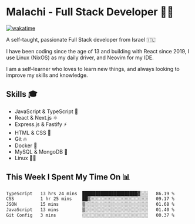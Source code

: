 # Malachi - Full Stack Developer 🚀🔥
[![wakatime](https://wakatime.com/badge/user/112ec769-e669-4b78-a46f-cf4343930741.svg)](https://wakatime.com/@112ec769-e669-4b78-a46f-cf4343930741)

A self-taught, passionate Full Stack developer from Israel 🇮🇱

I have been coding since the age of 13 and building with React since 2019, I use Linux (NixOS) as my daily driver, and Neovim for my IDE.

I am a self-learner who loves to learn new things, and always looking to improve my skills and knowledge.

## Skills 🎓
- JavaScript & TypeScript 💎
- React & Next.js ⚛️
- Express.js & Fastify ⚡️
- HTML & CSS 🎨
- Git 🔥
- Docker 🐳
- MySQL & MongoDB 💾
- Linux 👨‍💻

## This Week I Spent My Time On 📊
<!--START_SECTION:waka-->

```txt
TypeScript   13 hrs 24 mins  █████████████████████▓░░░   86.19 %
CSS          1 hr 25 mins    ██▒░░░░░░░░░░░░░░░░░░░░░░   09.17 %
JSON         15 mins         ▒░░░░░░░░░░░░░░░░░░░░░░░░   01.68 %
JavaScript   13 mins         ▒░░░░░░░░░░░░░░░░░░░░░░░░   01.40 %
Git Config   3 mins          ░░░░░░░░░░░░░░░░░░░░░░░░░   00.37 %
```

<!--END_SECTION:waka-->
